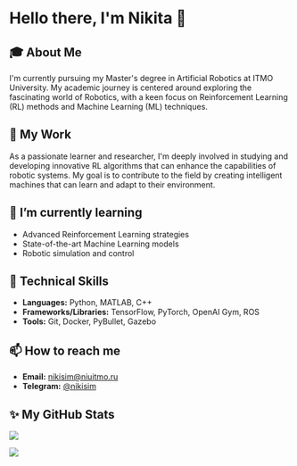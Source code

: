 # Hello there, I'm Nikita 👋

## 🎓 About Me
I'm currently pursuing my Master's degree in Artificial Robotics at ITMO University. My academic journey is centered around exploring the fascinating world of Robotics, with a keen focus on Reinforcement Learning (RL) methods and Machine Learning (ML) techniques.

## 🤖 My Work
As a passionate learner and researcher, I'm deeply involved in studying and developing innovative RL algorithms that can enhance the capabilities of robotic systems. My goal is to contribute to the field by creating intelligent machines that can learn and adapt to their environment.

## 🌱 I’m currently learning
- Advanced Reinforcement Learning strategies
- State-of-the-art Machine Learning models
- Robotic simulation and control

## 💼 Technical Skills
- **Languages:** Python, MATLAB, C++
- **Frameworks/Libraries:** TensorFlow, PyTorch, OpenAI Gym, ROS
- **Tools:** Git, Docker, PyBullet, Gazebo

## 📫 How to reach me
<!-- **LinkedIn:** [Your LinkedIn](https://www.linkedin.com/in/your-linkedin) -->
- **Email:** [nikisim@niuitmo.ru](nikisim@niuitmo.ru)
- **Telegram:** [@nikisim](https://t.me/nikisim)

## ✨ My GitHub Stats
![](http://github-profile-summary-cards.vercel.app/api/cards/profile-details?username=nikisim&theme=tokyonight)

![](http://github-profile-summary-cards.vercel.app/api/cards/stats?username=nikisim&theme=tokyonight)

<!-- 
## 📚 My Latest Blog Posts


## 🏆 Achievements


## 🤝 Let's Connect!
Feel free to reach out if you're interested in collaborating on projects, discussing research opportunities, or just want to chat about the latest in AI and robotics!


You can find me on [![Twitter][1.2]][1], or on [![LinkedIn][2.2]][2].


[1.2]: http://i.imgur.com/wWzX9uB.png (twitter icon without padding)
[2.2]: https://raw.githubusercontent.com/MartinHeinz/MartinHeinz/master/linkedin-3-16.png (LinkedIn icon without padding)


[1]: https://twitter.com/your-twitter
[2]: https://www.linkedin.com/in/your-linkedin

-->


